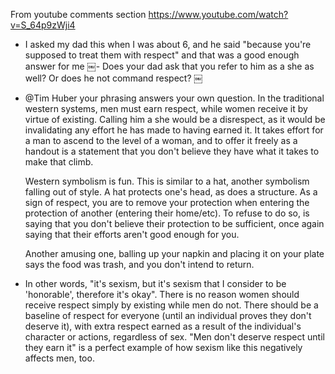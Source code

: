 From youtube comments section
https://www.youtube.com/watch?v=S_64p9zWji4

- I asked my dad this when I was about 6, and he said "because you're supposed to treat them with respect" and that was a good enough answer for me
￼- Does your dad ask that you refer to him as a she as well? Or does he not command respect?
￼
- @Tim Huber your phrasing answers your own question. In the traditional western systems, men must earn respect, while women receive it by virtue of existing. Calling him a she would be a disrespect, as it would be invalidating any effort he has made to having earned it. It takes effort for a man to ascend to the level of a woman, and to offer it freely as a handout is a statement that you don't believe they have what it takes to make that climb.

  Western symbolism is fun. This is similar to a hat, another symbolism falling out of style. A hat protects one's head, as does a structure. As a sign of respect, you are to remove your protection when entering the protection of another (entering their home/etc). To refuse to do so, is saying that you don't believe their protection to be sufficient, once again saying that their efforts aren't good enough for you. 

  Another amusing one, balling up your napkin and placing it on your plate says the food was trash, and you don't intend to return.

- In other words, "it's sexism, but it's sexism that I consider to be 'honorable', therefore it's okay".
There is no reason women should receive respect simply by existing while men do not. There should be a baseline of respect for everyone (until an individual proves they don't deserve it), with extra respect earned as a result of the individual's character or actions, regardless of sex.
"Men don't deserve respect until they earn it" is a perfect example of how sexism like this negatively affects men, too.

